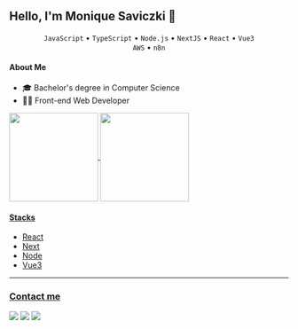 ## Hello, I'm Monique Saviczki 👋
<p align="center">
  <code>JavaScript</code> • <code>TypeScript</code> • <code>Node.js</code> • <code>NextJS</code> • <code>React</code> • <code>Vue3</code><br/> 
  <code>AWS</code> • <code>n8n</code>
</p>

#### About Me
- 🎓 Bachelor's degree in Computer Science
- 👩‍💻 Front-end Web Developer
  
<div align="start">
  <a href="https://github.com/mosaviczki">
  <img align="center" height="160em" src="https://github-readme-stats.vercel.app/api?username=mosaviczki&show_icons=true&theme=radical"/>
  <img align="center" height="160em" src="https://github-readme-stats.vercel.app/api/top-langs/?username=mosaviczki&layout=compact&langs_count=7&theme=radical"/>
</div>

#### Stacks
* React
* Next
* Node
* Vue3
    
---
    
### Contact me
<div> 
<a href = "https://www.linkedin.com/in/mosaviczki"><img src="https://img.shields.io/badge/Linkedin-0078D4?style=for-the-badge&logo=linkedin&logoColor=white"></a>
<a href="https://www.instagram.com/monique_saviczki" target="_blank"><img src="https://img.shields.io/badge/-Instagram-%23E4405F?style=for-the-badge&logo=instagram&logoColor=white" target="_blank"></a>
<a href = "mailto:monique_saviczki@hotmail.com"><img src="https://img.shields.io/badge/Microsoft_Outlook-0078D4?style=for-the-badge&logo=microsoft-outlook&logoColor=white"></a>

 
</div>
